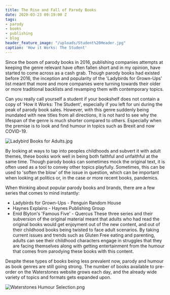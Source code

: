 ```yaml
---
title: The Rise and Fall of Parody Books
date: 2020-03-23 09:19:00 Z
tags:
- parody
- books
- publishing
- blog
header_feature_image: "/uploads/Student%20Header.jpg"
caption: 'How it Works: The Student'
---
```


Since the boom of parody books in 2016, publishing companies attempts at keeping the genre relevant have often fallen short and in my opinion, have started to come across as a cash grab. Though parody books had existed before 2016, the inception and popularity of the 'Ladybirds for Grown-Ups' list meant that more and more companies were turning towards their older or more traditional backlists and revamping them with contemporary topics.

Can you really call yourself a student if your bookshelf does not contain a copy of 'How it Works: The Student', especially if you left for uni during the peak of parody book sales. However, with this genre suddenly being inundated with new titles from all directions, it is not hard to see why the lifespan of the genre is much shorter compared to others. Especially when the premise is to look and find humour in topics such as Brexit and now COVID-19. 

![Ladybird Books for Adults.jpg](/uploads/Ladybird%20Books%20for%20Adults.jpg)

By looking at ways to tap into peoples childhoods and subvert it with adult themes, these books work well in being both faithful and unfaithful at the same time. Though parody books can sometimes mock the original text, it is often used as a tool to convey other topics playfully. Sometimes, this can be used to 'soften the blow' of the issue in question, which can be important when looking at politics or, in the case or more recent books, pandemics. 

When thinking about popular parody books and brands, there are a few series that comes to mind instantly:
* Ladybirds for Grown-Ups - Penguin Random House
* Haynes Explains - Haynes Publishing Group
* Enid Blyton's 'Famous Five' - Quercus
These three series and their subversion of the original material meant that adults who had read the original books would get enjoyment out of the new content, and out of their childhood books being twisted to face adult scenarios. By taking current issues and trends such as Gluten Free eating and parenting, adults can see their childhood characters engage in struggles that they are facing themselves along with getting entertainment from the humour that comes from parodying these books with this content.

Despite these types of books being less prevalent now, parody and humour as book genres are still going strong. The number of books available to pre-order on the Waterstones website grows each day, and the already wide variety of topics and formats gets expanded upon. 

![Waterstones Humour Selection.png](/uploads/Waterstones%20Humour%20Selection.png)